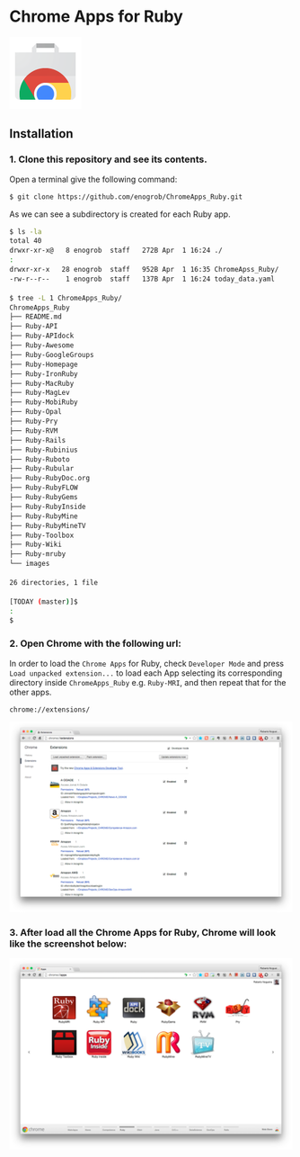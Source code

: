 # Chrome Apps for Ruby

![Chrome Apps logo](images/chrome_apps.png)

## Installation

### 1. Clone this repository and see its contents.
Open a terminal give the following command:

```bash
$ git clone https://github.com/enogrob/ChromeApps_Ruby.git
```

As we can see a subdirectory is created for each Ruby app.

```bash
$ ls -la
total 40
drwxr-xr-x@   8 enogrob  staff   272B Apr  1 16:24 ./
:
drwxr-xr-x   28 enogrob  staff   952B Apr  1 16:35 ChromeApss_Ruby/
-rw-r--r--    1 enogrob  staff   137B Apr  1 16:24 today_data.yaml

$ tree -L 1 ChromeApps_Ruby/
ChromeApps_Ruby
├── README.md
├── Ruby-API
├── Ruby-APIdock
├── Ruby-Awesome
├── Ruby-GoogleGroups
├── Ruby-Homepage
├── Ruby-IronRuby
├── Ruby-MacRuby
├── Ruby-MagLev
├── Ruby-MobiRuby
├── Ruby-Opal
├── Ruby-Pry
├── Ruby-RVM
├── Ruby-Rails
├── Ruby-Rubinius
├── Ruby-Ruboto
├── Ruby-Rubular
├── Ruby-RubyDoc.org
├── Ruby-RubyFLOW
├── Ruby-RubyGems
├── Ruby-RubyInside
├── Ruby-RubyMine
├── Ruby-RubyMineTV
├── Ruby-Toolbox
├── Ruby-Wiki
├── Ruby-mruby
└── images

26 directories, 1 file

[TODAY (master)]$
:
$
```

### 2. Open Chrome with the following url:
In order to load the `Chrome Apps` for Ruby, check `Developer Mode` and press `Load unpacked extension...` to load each App selecting its corresponding directory inside `ChromeApps_Ruby` e.g. `Ruby-MRI`, and then repeat that for the other apps.

```
chrome://extensions/
```

![Chrome screenshot](images/chrome_screenshot1.png)

### 3. After load all the Chrome Apps for Ruby, Chrome will look like the screenshot below:

![Chrome screenshot](images/chrome_screenshot2.png)